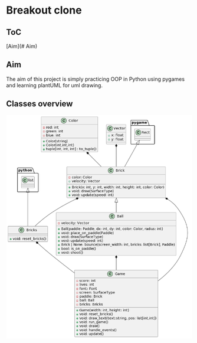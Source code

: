# Breakout clone

## ToC

[Aim](# Aim)

## Aim

The aim of this project is simply practicing OOP in Python using pygames and learning plantUML for uml drawing.

## Classes overview

![image](diagrams/class_diagram/class%20diagram.png)